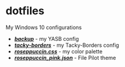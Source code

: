 # dotfiles
My Windows 10 configurations

- ***[backup](https://github.com/BilayJr/dotfiles/tree/main/backup)*** - my YASB config
- ***[tacky-borders](https://github.com/BilayJr/dotfiles/tree/main/tacky-borders)*** - my Tacky-Borders config
- ***[roseppuccin.css](https://github.com/BilayJr/dotfiles/blob/main/roseppuccin.css)*** - my color palette
- ***[roseppuccin_pink.json](https://github.com/BilayJr/dotfiles/blob/main/roseppuccin_pink.json)*** - File Pilot theme
